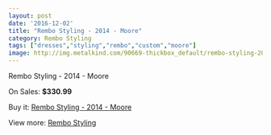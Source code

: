 ```yaml
---
layout: post
date: '2016-12-02'
title: "Rembo Styling - 2014 - Moore"
category: Rembo Styling
tags: ["dresses","styling","rembo","custom","moore"]
image: http://img.metalkind.com/90669-thickbox_default/rembo-styling-2014-moore.jpg
---
```

Rembo Styling - 2014 - Moore

On Sales: **$330.99**
<a href="https://www.metalkind.com/en/rembo-styling/21555-rembo-styling-2014-moore.html"><amp-img layout="responsive" width="600" height="600" src="//img.metalkind.com/90669-thickbox_default/rembo-styling-2014-moore.jpg" alt="Rembo Styling - 2014 - Moore 0" /></a>

Buy it: [Rembo Styling - 2014 - Moore](https://www.metalkind.com/en/rembo-styling/21555-rembo-styling-2014-moore.html "Rembo Styling - 2014 - Moore")

View more: [Rembo Styling](https://www.metalkind.com/en/107-rembo-styling "Rembo Styling")